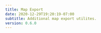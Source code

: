 ```yaml
---
title: Map Export
date: 2020-12-29T19:20:19-07:00
subtitle: Additional map export utilites.
version: 0.6.0
---
```

